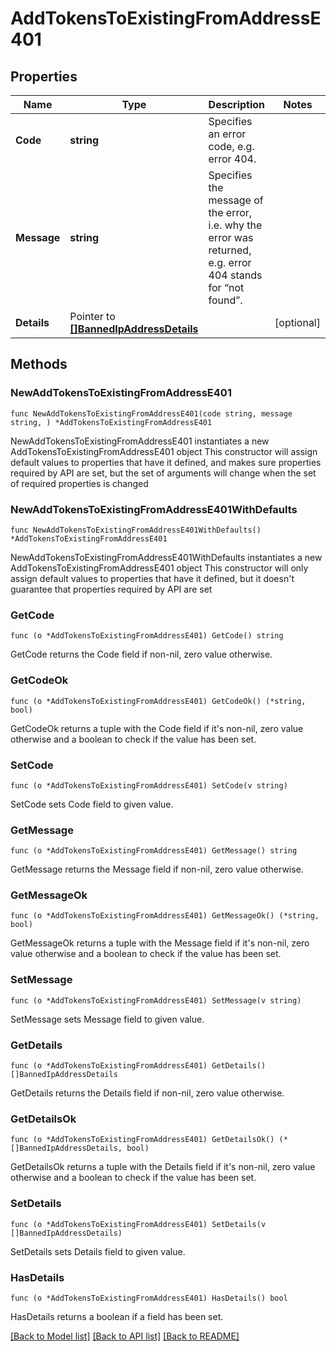 # AddTokensToExistingFromAddressE401

## Properties

Name | Type | Description | Notes
------------ | ------------- | ------------- | -------------
**Code** | **string** | Specifies an error code, e.g. error 404. | 
**Message** | **string** | Specifies the message of the error, i.e. why the error was returned, e.g. error 404 stands for “not found”. | 
**Details** | Pointer to [**[]BannedIpAddressDetails**](BannedIpAddressDetails.md) |  | [optional] 

## Methods

### NewAddTokensToExistingFromAddressE401

`func NewAddTokensToExistingFromAddressE401(code string, message string, ) *AddTokensToExistingFromAddressE401`

NewAddTokensToExistingFromAddressE401 instantiates a new AddTokensToExistingFromAddressE401 object
This constructor will assign default values to properties that have it defined,
and makes sure properties required by API are set, but the set of arguments
will change when the set of required properties is changed

### NewAddTokensToExistingFromAddressE401WithDefaults

`func NewAddTokensToExistingFromAddressE401WithDefaults() *AddTokensToExistingFromAddressE401`

NewAddTokensToExistingFromAddressE401WithDefaults instantiates a new AddTokensToExistingFromAddressE401 object
This constructor will only assign default values to properties that have it defined,
but it doesn't guarantee that properties required by API are set

### GetCode

`func (o *AddTokensToExistingFromAddressE401) GetCode() string`

GetCode returns the Code field if non-nil, zero value otherwise.

### GetCodeOk

`func (o *AddTokensToExistingFromAddressE401) GetCodeOk() (*string, bool)`

GetCodeOk returns a tuple with the Code field if it's non-nil, zero value otherwise
and a boolean to check if the value has been set.

### SetCode

`func (o *AddTokensToExistingFromAddressE401) SetCode(v string)`

SetCode sets Code field to given value.


### GetMessage

`func (o *AddTokensToExistingFromAddressE401) GetMessage() string`

GetMessage returns the Message field if non-nil, zero value otherwise.

### GetMessageOk

`func (o *AddTokensToExistingFromAddressE401) GetMessageOk() (*string, bool)`

GetMessageOk returns a tuple with the Message field if it's non-nil, zero value otherwise
and a boolean to check if the value has been set.

### SetMessage

`func (o *AddTokensToExistingFromAddressE401) SetMessage(v string)`

SetMessage sets Message field to given value.


### GetDetails

`func (o *AddTokensToExistingFromAddressE401) GetDetails() []BannedIpAddressDetails`

GetDetails returns the Details field if non-nil, zero value otherwise.

### GetDetailsOk

`func (o *AddTokensToExistingFromAddressE401) GetDetailsOk() (*[]BannedIpAddressDetails, bool)`

GetDetailsOk returns a tuple with the Details field if it's non-nil, zero value otherwise
and a boolean to check if the value has been set.

### SetDetails

`func (o *AddTokensToExistingFromAddressE401) SetDetails(v []BannedIpAddressDetails)`

SetDetails sets Details field to given value.

### HasDetails

`func (o *AddTokensToExistingFromAddressE401) HasDetails() bool`

HasDetails returns a boolean if a field has been set.


[[Back to Model list]](../README.md#documentation-for-models) [[Back to API list]](../README.md#documentation-for-api-endpoints) [[Back to README]](../README.md)


